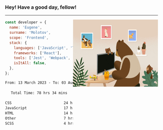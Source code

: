 ### Hey! Have a good day, fellow!
---
<img align='right' alt='GIF' vertical-align='center' src='./src/giphy.gif' width='280px' height='222px'/>

```javascript
const developer = {
  name: 'Eugene',
  surname: 'Molotov',
  scope: 'Frontend',
  stack: {
    languages: ['JavaScript', 'TypeScript'],
    frameworks: ['React'],
    tools: ['Jest', 'Webpack', 'Sass'],
    isItAll: false,
  },
};
```

<div align="center">
<!--START_SECTION:waka-->

```txt
From: 13 March 2023 - To: 03 August 2023

Total Time: 78 hrs 34 mins

CSS                        24 hrs 54 mins  ✎✎✎✎✎✎✎✎.................   31.71 %
JavaScript                 17 hrs 7 mins   ✎✎✎✎✎....................   21.79 %
HTML                       14 hrs 29 mins  ✎✎✎✎✎....................   18.45 %
Other                      7 hrs 3 mins    ✎✎.......................   08.99 %
SCSS                       4 hrs 56 mins   ✎✎.......................   06.29 %
```

<!--END_SECTION:waka-->

